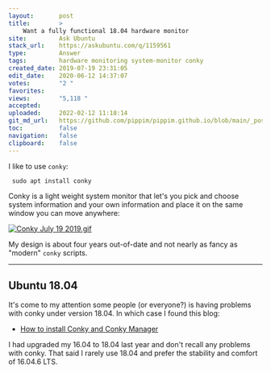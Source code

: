 ```yaml
---
layout:       post
title:        >
    Want a fully functional 18.04 hardware monitor
site:         Ask Ubuntu
stack_url:    https://askubuntu.com/q/1159561
type:         Answer
tags:         hardware monitoring system-monitor conky
created_date: 2019-07-19 23:31:05
edit_date:    2020-06-12 14:37:07
votes:        "2 "
favorites:    
views:        "5,118 "
accepted:     
uploaded:     2022-02-12 11:18:14
git_md_url:   https://github.com/pippim/pippim.github.io/blob/main/_posts/2019/2019-07-19-Want-a-fully-functional-18.04-hardware-monitor.md
toc:          false
navigation:   false
clipboard:    false
---
```


I like to use `conky`:

``` 
 sudo apt install conky
```

Conky is a light weight system monitor that let's you pick and choose system information and your own information and place it on the same window you can move anywhere:

[![Conky July 19 2019.gif][1]][1]

My design is about four years out-of-date and not nearly as fancy as "modern" `conky` scripts.


----------

## Ubuntu 18.04

It's come to my attention some people (or everyone?) is having problems with conky under version 18.04. In which case I found this blog:

- [How to install Conky and Conky Manager](https://www.fosslicious.com/2018/05/how-to-install-conky-and-conky-manager.html)

I had upgraded my 16.04 to 18.04 last year and don't recall any problems with conky. That said I rarely use 18.04 and prefer the stability and comfort of 16.04.6 LTS.

  [1]: https://i.stack.imgur.com/pe0Tj.gif
